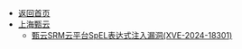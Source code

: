 - [返回首页](/)
- [上海甄云](上海甄云/)
  - [甄云SRM云平台SpEL表达式注入漏洞(XVE-2024-18301)](上海甄云/甄云SRM云平台SpEL表达式注入漏洞(XVE-2024-18301).md)
